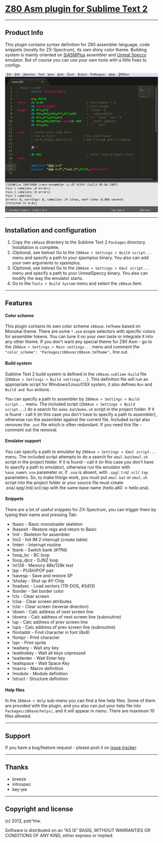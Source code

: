 # [Z80 Asm plugin for Sublime Text 2](https://github.com/psbhlw/sublime-text-z80asm)
---

## Product Info

This plugin contains syntax definition for Z80 assembler language, code snippets (mostly for ZX-Spectrum), its own shiny color theme. Building system is mainly oriented on [SjASMPlus](http://sourceforge.net/projects/sjasmplus/) assembler and [Unreal Speccy](http://dlcorp.nedopc.com/viewforum.php?f=27) emulator. But of course you can use your own tools with a little fixes to configs.

![Screenshot](readme.png)

---

## Installation and configuration

1. Copy the `z80asm` directory to the Sublime Text 2 `Packages` directory. Installation is complete.
2. (Optional, see below) Go to the `Z80Asm > Settings > Build script...` menu and specify a path to your sjasmplus binary. You also can add your own arguments to sjasmplus.
3. (Optional, see below) Go to the `Z80Asm > Settings > Emul script...` menu and specify a path to your UnrealSpeccy binary. You also can modify the way the emulator starts.
4. Go to the `Tools > Build System` menu and select the `z80asm` item.

---

## Features

#### Color scheme

This plugin contains its own color scheme `z80asm.tmTheme` based on Monokai theme. There are some `*.asm` scope selectors with specific colors for assembler tokens. You can tune it on your own taste or integrate it into any other theme. If you don't want any special theme for Z80 Asm - go to the `Z80Asm > Settings > Main settings...` menu and comment the `"color_scheme": "Packages/z80asm/z80asm.tmTheme",` line out.

#### Build system

Sublime Text 2 build system is defined in the `z80asm.sublime-build` file (`Z80Asm > Settings > Build settings...`). This definition file will run an appropriate script for Windows/Linux/OSX system, it also defines `Run` and `Build and Run` actions.

You can specify a path to assembler by `Z80Asm > Settings > Build script...` menu. The included script (`Z80Asm > Settings > Build script...`) do a search for `make.bat`/`make.sh` script in the project folder. If it is found - call it (in this case you don't have to specify a path to assembler), otherwise run the assembler against the current file. Included script also removes the `.out` file which is often redundant. If you need this file - comment out the removal.

#### Emulator support

You can specify a path to emulator by `Z80Asm > Settings > Emul script...` menu. The included script attempts to do a search for `emul.bat`/`emul.sh` script in the project folder. If it is found - call it (in this case you don't have to specify a path to emulator), otherwise run the emulator with `%asm_name%.sna` parameter or, if `.sna` is absent, with `.spg`/`.trd`/`.scl`/`.tap` parameters. So, to make things work, you must put `emul.bat` or `emul.sh` script into the project folder or your source file must create .sna/.spg/.trd/.scl/.tap with the same base name (hello.a80 -> hello.sna).

#### Snippets

There are a lot of useful snippets for ZX-Spectrum, you can trigger them by typing their name and pressing Tab:

* !basic         - Basic monoloader skeleton
* !basexit       - Restore regs and return to Basic  
* !init          - Skeleton for assembler
* !im2           - Init IM 2 interrupt (create table)
* !interr        - Interrupt routine
* !bank          - Switch bank (#7ffd)
* !loop_bc       - BC loop
* !loop_djnz     - DJNZ loop
* !m128          - Memory 48k/128k test
* !pp            - PUSH/POP pair
* !savesp        - Save and restore SP
* !shutay        - Shut up AY-Chip
* !loadsec       - Load sectors (TR-DOS, #3d13)
* !border        - Set border color
* !cls           - Clear screen
* !clsa          - Clear screen attributes
* !clsr          - Clear screen (reverse direction)
* !down          - Calc address of next screen line
* !downs         - Calc address of next screen line (subroutine)
* !up            - Calc address of prev screen line
* !ups           - Calc address of prev screen line (subroutine)
* !fontaddr      - Find character in font (8x8)
* !fontpr        - Print character
* !spr           - Print sprite
* !waitany       - Wait any key
* !waitnokey     - Wait all keys unpressed
* !waitenter     - Wait Enter key
* !waitspace     - Wait Space Key
* !macro         - Macro definition
* !module        - Module definition
* !struct        - Structure definition

#### Help files

In the `Z80Asm > Help` sub-menu you can find a few help files. Some of them are provided with the plugin, and you also can put your help file into `Packages/z80asm/helps/`, and it will appear in menu. There are maximum 10 files allowed.

---

## Support

If you have a bug/feature request - please post it on [issue tracker](https://github.com/psbhlw/sublime-text-z80asm/issues).

---

## Thanks

* breeze
* introspec
* key-jee

---

## Copyright and license

(c) 2013, psb^hlw.

Software is distributed on an "AS IS" BASIS, WITHOUT WARRANTIES OR CONDITIONS OF ANY KIND, either express or implied.
